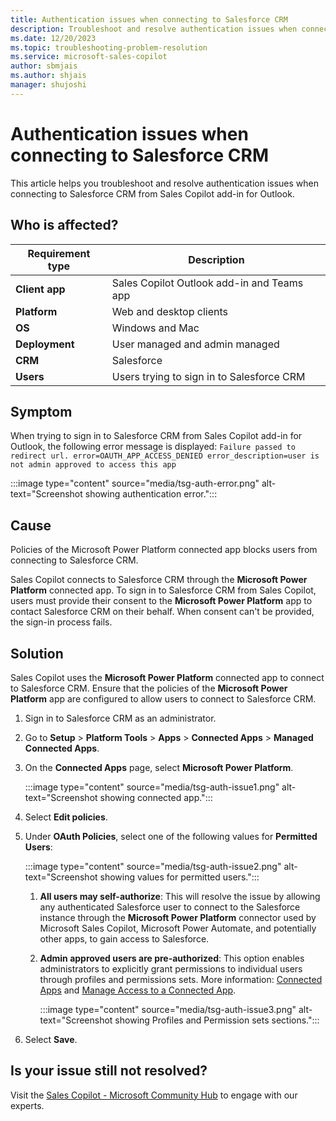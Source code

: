 ```yaml
---
title: Authentication issues when connecting to Salesforce CRM
description: Troubleshoot and resolve authentication issues when connecting to Salesforce CRM from Sales Copilot.
ms.date: 12/20/2023
ms.topic: troubleshooting-problem-resolution
ms.service: microsoft-sales-copilot
author: sbmjais
ms.author: shjais
manager: shujoshi
---
```


# Authentication issues when connecting to Salesforce CRM

This article helps you troubleshoot and resolve authentication issues when connecting to Salesforce CRM from Sales Copilot add-in for Outlook.

## Who is affected?

| Requirement type |Description  |
|---------|---------|
|**Client app**     |  Sales Copilot Outlook add-in and Teams app   |
|**Platform**     | Web and desktop clients         |
|**OS**     | Windows and Mac         |
|**Deployment**     | User managed and admin managed       |
|**CRM**     | Salesforce      |
|**Users**     | Users trying to sign in to Salesforce CRM |

## Symptom

When trying to sign in to Salesforce CRM from Sales Copilot add-in for Outlook, the following error message is displayed:
`Failure passed to redirect url. error=OAUTH_APP_ACCESS_DENIED error_description=user is not admin approved to access this app`

:::image type="content" source="media/tsg-auth-error.png" alt-text="Screenshot showing authentication error.":::

## Cause

Policies of the Microsoft Power Platform connected app blocks users from connecting to Salesforce CRM.

Sales Copilot connects to Salesforce CRM through the **Microsoft Power Platform** connected app. To sign in to Salesforce CRM from Sales Copilot, users must provide their consent to the **Microsoft Power Platform** app to contact Salesforce CRM on their behalf. When consent can't be provided, the sign-in process fails.

## Solution

Sales Copilot uses the **Microsoft Power Platform** connected app to connect to Salesforce CRM. Ensure that the policies of the **Microsoft Power Platform** app are configured to allow users to connect to Salesforce CRM.

1. Sign in to Salesforce CRM as an administrator.

2. Go to **Setup** > **Platform Tools** > **Apps** > **Connected Apps** > **Managed Connected Apps**.

3. On the **Connected Apps** page, select **Microsoft Power Platform**. 

    :::image type="content" source="media/tsg-auth-issue1.png" alt-text="Screenshot showing connected app."::: 

4. Select **Edit policies**.

5. Under **OAuth Policies**, select one of the following values for **Permitted Users**:

    :::image type="content" source="media/tsg-auth-issue2.png" alt-text="Screenshot showing values for permitted users.":::    

    1. **All users may self-authorize**: This will resolve the issue by allowing any authenticated Salesforce user to connect to the Salesforce instance through the **Microsoft Power Platform** connector used by Microsoft Sales Copilot, Microsoft Power Automate, and potentially other apps, to gain access to Salesforce.

    1. **Admin approved users are pre-authorized**: This option enables administrators to explicitly grant permissions to individual users through profiles and permissions sets. More information: [Connected Apps](https://help.salesforce.com/s/articleView?id=sf.connected_app_overview.htm&type=5) and [Manage Access to a Connected App](https://help.salesforce.com/s/articleView?id=sf.connected_app_manage.htm&type=5).
    
        :::image type="content" source="media/tsg-auth-issue3.png" alt-text="Screenshot showing Profiles and Permission sets sections."::: 

6. Select **Save**.

## Is your issue still not resolved?

Visit the [Sales Copilot - Microsoft Community Hub](https://techcommunity.microsoft.com/t5/viva-sales/bd-p/VivaSales) to engage with our experts.

